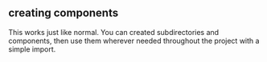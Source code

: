 ## creating components

This works just like normal. You can created subdirectories and components, then use them wherever needed throughout the project with a simple import.
